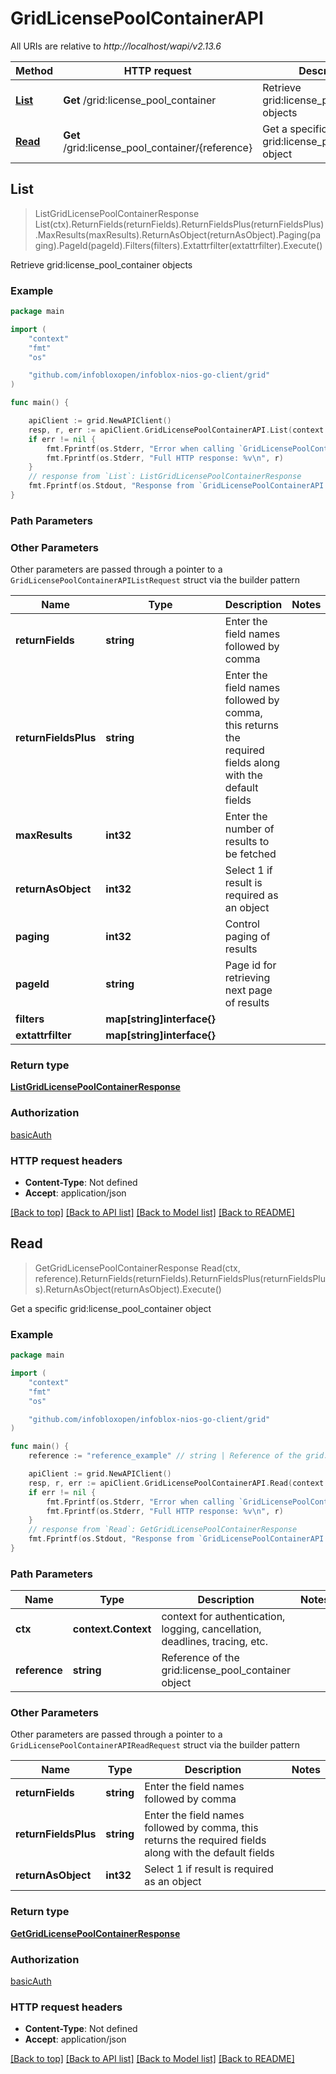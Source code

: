 # GridLicensePoolContainerAPI

All URIs are relative to *http://localhost/wapi/v2.13.6*

Method | HTTP request | Description
------------- | ------------- | -------------
[**List**](GridLicensePoolContainerAPI.md#List) | **Get** /grid:license_pool_container | Retrieve grid:license_pool_container objects
[**Read**](GridLicensePoolContainerAPI.md#Read) | **Get** /grid:license_pool_container/{reference} | Get a specific grid:license_pool_container object



## List

> ListGridLicensePoolContainerResponse List(ctx).ReturnFields(returnFields).ReturnFieldsPlus(returnFieldsPlus).MaxResults(maxResults).ReturnAsObject(returnAsObject).Paging(paging).PageId(pageId).Filters(filters).Extattrfilter(extattrfilter).Execute()

Retrieve grid:license_pool_container objects



### Example

```go
package main

import (
	"context"
	"fmt"
	"os"

	"github.com/infobloxopen/infoblox-nios-go-client/grid"
)

func main() {

	apiClient := grid.NewAPIClient()
	resp, r, err := apiClient.GridLicensePoolContainerAPI.List(context.Background()).Execute()
	if err != nil {
		fmt.Fprintf(os.Stderr, "Error when calling `GridLicensePoolContainerAPI.List``: %v\n", err)
		fmt.Fprintf(os.Stderr, "Full HTTP response: %v\n", r)
	}
	// response from `List`: ListGridLicensePoolContainerResponse
	fmt.Fprintf(os.Stdout, "Response from `GridLicensePoolContainerAPI.List`: %v\n", resp)
}
```

### Path Parameters



### Other Parameters

Other parameters are passed through a pointer to a `GridLicensePoolContainerAPIListRequest` struct via the builder pattern


Name | Type | Description  | Notes
------------- | ------------- | ------------- | -------------
**returnFields** | **string** | Enter the field names followed by comma | 
**returnFieldsPlus** | **string** | Enter the field names followed by comma, this returns the required fields along with the default fields | 
**maxResults** | **int32** | Enter the number of results to be fetched | 
**returnAsObject** | **int32** | Select 1 if result is required as an object | 
**paging** | **int32** | Control paging of results | 
**pageId** | **string** | Page id for retrieving next page of results | 
**filters** | **map[string]interface{}** |  | 
**extattrfilter** | **map[string]interface{}** |  | 

### Return type

[**ListGridLicensePoolContainerResponse**](ListGridLicensePoolContainerResponse.md)

### Authorization

[basicAuth](../README.md#basicAuth)

### HTTP request headers

- **Content-Type**: Not defined
- **Accept**: application/json

[[Back to top]](#) [[Back to API list]](../README.md#documentation-for-api-endpoints)
[[Back to Model list]](../README.md#documentation-for-models)
[[Back to README]](../README.md)


## Read

> GetGridLicensePoolContainerResponse Read(ctx, reference).ReturnFields(returnFields).ReturnFieldsPlus(returnFieldsPlus).ReturnAsObject(returnAsObject).Execute()

Get a specific grid:license_pool_container object



### Example

```go
package main

import (
	"context"
	"fmt"
	"os"

	"github.com/infobloxopen/infoblox-nios-go-client/grid"
)

func main() {
	reference := "reference_example" // string | Reference of the grid:license_pool_container object

	apiClient := grid.NewAPIClient()
	resp, r, err := apiClient.GridLicensePoolContainerAPI.Read(context.Background(), reference).Execute()
	if err != nil {
		fmt.Fprintf(os.Stderr, "Error when calling `GridLicensePoolContainerAPI.Read``: %v\n", err)
		fmt.Fprintf(os.Stderr, "Full HTTP response: %v\n", r)
	}
	// response from `Read`: GetGridLicensePoolContainerResponse
	fmt.Fprintf(os.Stdout, "Response from `GridLicensePoolContainerAPI.Read`: %v\n", resp)
}
```

### Path Parameters


Name | Type | Description  | Notes
------------- | ------------- | ------------- | -------------
**ctx** | **context.Context** | context for authentication, logging, cancellation, deadlines, tracing, etc.
**reference** | **string** | Reference of the grid:license_pool_container object | 

### Other Parameters

Other parameters are passed through a pointer to a `GridLicensePoolContainerAPIReadRequest` struct via the builder pattern


Name | Type | Description  | Notes
------------- | ------------- | ------------- | -------------
**returnFields** | **string** | Enter the field names followed by comma | 
**returnFieldsPlus** | **string** | Enter the field names followed by comma, this returns the required fields along with the default fields | 
**returnAsObject** | **int32** | Select 1 if result is required as an object | 

### Return type

[**GetGridLicensePoolContainerResponse**](GetGridLicensePoolContainerResponse.md)

### Authorization

[basicAuth](../README.md#basicAuth)

### HTTP request headers

- **Content-Type**: Not defined
- **Accept**: application/json

[[Back to top]](#) [[Back to API list]](../README.md#documentation-for-api-endpoints)
[[Back to Model list]](../README.md#documentation-for-models)
[[Back to README]](../README.md)

